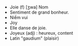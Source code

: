 - Joie (f) [ʒwa] Nom
- Sentiment de grand bonheur.
- Niềm vui
- Joy
- Elle danse de joie.
- Joyeux (adj) : heureux, content
- Latin "gaudium" (plaisir)